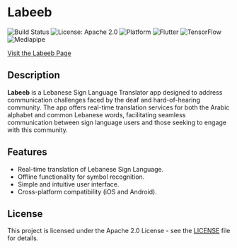 # Labeeb

![Build Status](https://img.shields.io/badge/build-passing-brightgreen)
![License: Apache 2.0](https://img.shields.io/badge/License-Apache%202.0-blue.svg)
![Platform](https://img.shields.io/badge/platform-iOS%20%7C%20Android-blue)
![Flutter](https://img.shields.io/badge/framework-Flutter-blue)
![TensorFlow](https://img.shields.io/badge/library-TensorFlow-orange)
![Mediapipe](https://img.shields.io/badge/library-Mediapipe-red)

[Visit the Labeeb Page](https://zeinshehab.github.io/Labeeb/)

## Description
**Labeeb** is a Lebanese Sign Language Translator app designed to address communication challenges faced by the deaf and hard-of-hearing community. The app offers real-time translation services for both the Arabic alphabet and common Lebanese words, facilitating seamless communication between sign language users and those seeking to engage with this community.

## Features
- Real-time translation of Lebanese Sign Language.
- Offline functionality for symbol recognition.
- Simple and intuitive user interface.
- Cross-platform compatibility (iOS and Android).

## License
This project is licensed under the Apache 2.0 License - see the [LICENSE](LICENSE) file for details.
